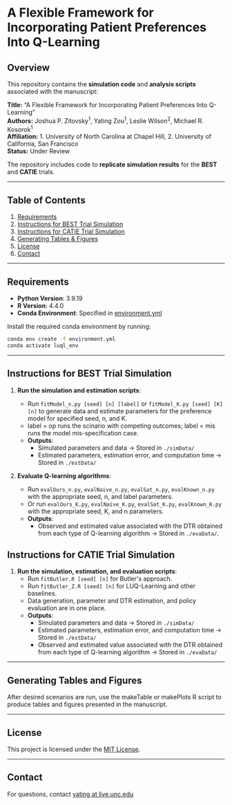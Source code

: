 # A Flexible Framework for Incorporating Patient Preferences Into Q-Learning

## Overview
This repository contains the **simulation code** and **analysis scripts** associated with the manuscript:

**Title:** “A Flexible Framework for Incorporating Patient Preferences Into Q-Learning”  
**Authors:** Joshua P. Zitovsky<sup>1</sup>, Yating Zou<sup>1</sup>, Leslie Wilson<sup>2</sup>, Michael R. Kosorok<sup>1</sup>  
**Affiliation:** 1. University of North Carolina at Chapel Hill, 2. University of California, San Francisco  
**Status:** Under Review  

The repository includes code to **replicate simulation results** for the **BEST** and **CATIE** trials.

---

## Table of Contents
1. [Requirements](#requirements)  
2. [Instructions for BEST Trial Simulation](#instructions-for-best-trial-simulation)  
3. [Instructions for CATIE Trial Simulation](#instructions-for-catie-trial-simulation)  
4. [Generating Tables & Figures](#generating-tables-and-figures)  
5. [License](#license)  
6. [Contact](#contact)

---

## Requirements
- **Python Version**: 3.9.19  
- **R Version**: 4.4.0  
- **Conda Environment**: Specified in [environment.yml](environment.yml)

Install the required conda environment by running:

```bash
conda env create -f environment.yml
conda activate luql_env
```
---

## Instructions for BEST Trial Simulation

1. **Run the simulation and estimation scripts**:
   - Run `fitModel_n.py [seed] [n] [label]` or `fitModel_K.py [seed] [K] [n]` to generate data and estimate parameters for the preference model for specified seed, n, and K.
   - label = op runs the scinario with competing outcomes; label = mis runs the model mis-specification case.
   - **Outputs**:
     - Simulated parameters and data → Stored in `./simData/`
     - Estimated parameters, estimation error, and computation time → Stored in `./estData/`

2. **Evaluate Q-learning algorithms**:
   - Run `evalOurs_n.py`, `evalNaive_n.py`, `evalSat_n.py`, `evalKnown_n.py` with the appropriate seed, n, and label parameters.
   - Or run `evalOurs_K.py`, `evalNaive_K.py`, `evalSat_K.py`, `evalKnown_K.py` with the appropriate seed, K, and n parameters.
   - **Outputs**:
     - Observed and estimated value associated with the DTR obtained from each type of Q-learning algorithm → Stored in `./evaData/`.


## Instructions for CATIE Trial Simulation

1. **Run the simulation, estimation, and evaluation scripts**:
   - Run `fitButler.R [seed] [n]` for Butler's approach.
   - Run `fitButler_Z.R [seed] [n]` for LUQ-Learning and other baselines.
   - Data generation, parameter and DTR estimation, and policy evaluation are in one place.
   - **Outputs**:
     - Simulated parameters and data → Stored in `./simData/`
     - Estimated parameters, estimation error, and computation time → Stored in `./estData/`
     - Observed and estimated value associated with the DTR obtained from each type of Q-learning algorithm  → Stored in `./evaData/`

---

## Generating Tables and Figures
After desired scenarios are run, use the makeTable or makePlots R script to produce tables and figures presented in the manuscript.

---

## License
This project is licensed under the [MIT License](https://mit-license.org/).

---

## Contact
For questions, contact [yating at live.unc.edu](mailto:yating@live.unc.edu)




